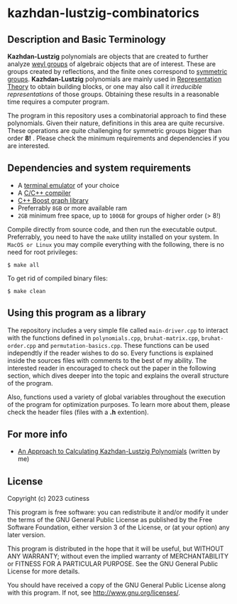 # kazhdan-lustzig-combinatorics

## Description and Basic Terminology

**Kazhdan-Lustzig** polynomials are objects that are created to further analyze [weyl groups](https://en.wikipedia.org/wiki/Weyl_group) of algebraic objects that are of interest. These are groups created by reflections, and the finite ones correspond to [symmetric groups](https://en.wikipedia.org/wiki/Symmetry_group). **Kazhdan-Lustzig** polynomials are mainly used in [Representation Theory](https://en.wikipedia.org/wiki/Representation_theory) to obtain building blocks, or one may also call it _irreducible representations_ of those groups. Obtaining these results in a reasonable time requires a computer program.

The program in this repository uses a combinatorial approach to find these polynomials. Given their nature, definitions in this area are quite recursive. These operations are quite challenging for symmetric groups bigger than order **8!** . Please check the minimum requirements and dependencies if you are interested.

## Dependencies and system requirements

 - A [terminal emulator](https://en.wikipedia.org/wiki/Terminal_emulator) of your choice 
 - A [C/C++ compiler](https://en.wikibooks.org/wiki/C%2B%2B_Programming/Compiler/Where_to_get)
 - [C++ Boost graph library](https://www.boost.org/doc/libs/release/libs/graph/doc/)
 - Preferrably `8GB` or more available ram
 - `2GB` minimum free space, up to `100GB` for groups of higher order (> 8!)

Compile directly from source code, and then run the executable output. Preferrably, you need to have the `make` utility installed on your system. In `MacOS or Linux` you may compile everything with the following, there is no need for root privileges:
```
$ make all
```

To get rid of compiled binary files:
```
$ make clean
```

## Using this program as a library

The repository includes a very simple file called `main-driver.cpp` to interact with the functions defined in `polynomials.cpp`, `bruhat-matrix.cpp`, `bruhat-order.cpp` and `permutation-basics.cpp`. These functions can be used independtly if the reader wishes to do so. Every functions is explained inside the sources files with comments to the best of my ability. The interested reader in encouraged to check out the paper in the following section, which dives deeper into the topic and explains the overall structure of the program.

Also, functions used a variety of global variables throughout the execution of the program for optimization purposes. To learn more about them, please check the header files (files with a **.h** extention).

## For more info
  
  - [An Approach to Calculating Kazhdan-Lustzig Polynomials](https://mathwizard.xyz/academic/An-Approach-to-KL-polynomials.pdf) (written by me)

## License

Copyright (c) 2023 cutiness

This program is free software: you can redistribute it and/or modify
it under the terms of the GNU General Public License as published by
the Free Software Foundation, either version 3 of the License, or
(at your option) any later version.

This program is distributed in the hope that it will be useful,
but WITHOUT ANY WARRANTY; without even the implied warranty of
MERCHANTABILITY or FITNESS FOR A PARTICULAR PURPOSE.  See the
GNU General Public License for more details.

You should have received a copy of the GNU General Public License
along with this program.  If not, see <http://www.gnu.org/licenses/>.
